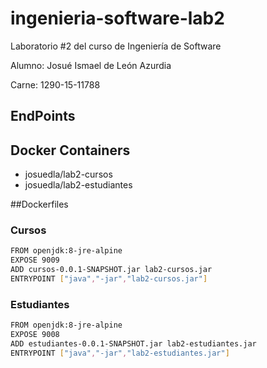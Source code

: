 # ingenieria-software-lab2
Laboratorio #2 del curso de Ingeniería de Software

Alumno: Josué Ismael de León Azurdia

Carne: 1290-15-11788

## EndPoints

## Docker Containers
* josuedla/lab2-cursos
* josuedla/lab2-estudiantes 

##Dockerfiles
### Cursos
```sh
FROM openjdk:8-jre-alpine
EXPOSE 9009
ADD cursos-0.0.1-SNAPSHOT.jar lab2-cursos.jar
ENTRYPOINT ["java","-jar","lab2-cursos.jar"]
```

### Estudiantes
```sh
FROM openjdk:8-jre-alpine
EXPOSE 9008
ADD estudiantes-0.0.1-SNAPSHOT.jar lab2-estudiantes.jar
ENTRYPOINT ["java","-jar","lab2-estudiantes.jar"]
```
